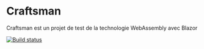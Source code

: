 # Craftsman
 Craftsman est un projet de test de la technologie WebAssembly avec Blazor
 
 
 [![Build status](https://dev.azure.com/lachgar/Craftsman/_apis/build/status/Craftsman-CI)](https://dev.azure.com/lachgar/Craftsman/_build/latest?definitionId=-1)
